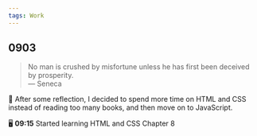 ```yaml
---
tags: Work 
---
```


## 0903 

>No man is crushed by misfortune unless he has first been deceived by prosperity.  
>— Seneca

💭 After some reflection, I decided to spend more time on HTML and CSS instead of reading too many books, and then move on to JavaScript.

🖥️ **09:15** Started learning HTML and CSS Chapter 8

